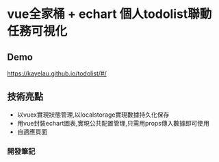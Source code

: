 # vue全家桶 + echart 個人todolist聯動任務可視化

## Demo
https://kayelau.github.io/todolist/#/

## 技術亮點
- 以vuex實現狀態管理,以localstorage實現數據持久化保存
- 用vue封裝echart圖表,實現公共配置管理,只需用props傳入數據即可使用
- 自適應頁面


### 開發筆記

